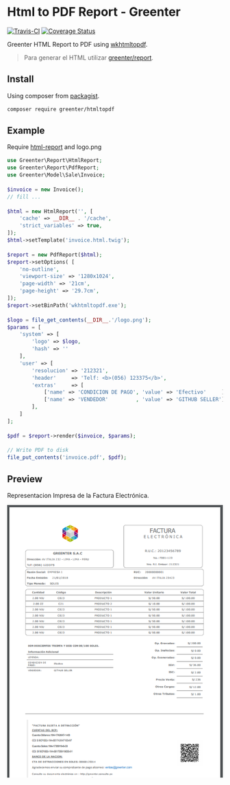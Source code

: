 # Html to PDF Report - Greenter

[![Travis-CI](https://img.shields.io/travis/giansalex/greenter-htmltopdf.svg?label=build&branch=master&style=flat-square)](https://travis-ci.org/giansalex/greenter-htmltopdf)
[![Coverage Status](https://img.shields.io/coveralls/giansalex/greenter-htmltopdf.svg?label=coveralls&style=flat-square&branch=master)](https://coveralls.io/github/giansalex/greenter-htmltopdf?branch=master)
  
Greenter HTML Report to PDF using [wkhtmltopdf](https://wkhtmltopdf.org/).
> Para generar el HTML utilizar [greenter/report](https://github.com/giansalex/greenter-report).

## Install
Using composer from [packagist](https://packagist.org/packages/greenter/htmltopdf).

```bash
composer require greenter/htmltopdf
```

## Example
Require [html-report](https://github.com/giansalex/greenter-report) and logo.png

```php
use Greenter\Report\HtmlReport;
use Greenter\Report\PdfReport;
use Greenter\Model\Sale\Invoice;

$invoice = new Invoice();
// fill ...

$html = new HtmlReport('', [
    'cache' => __DIR__ . '/cache',
    'strict_variables' => true,
]);
$html->setTemplate('invoice.html.twig');

$report = new PdfReport($html);
$report->setOptions( [
    'no-outline',
    'viewport-size' => '1280x1024',
    'page-width' => '21cm',
    'page-height' => '29.7cm',
]);
$report->setBinPath('wkhtmltopdf.exe');

$logo = file_get_contents(__DIR__.'/logo.png');
$params = [
    'system' => [
        'logo' => $logo,
        'hash' => ''
    ],
    'user' => [
        'resolucion' => '212321',
        'header'     => 'Telf: <b>(056) 123375</b>',
        'extras'     => [
            ['name' => 'CONDICION DE PAGO', 'value' => 'Efectivo'     ],
            ['name' => 'VENDEDOR'         , 'value' => 'GITHUB SELLER'],
        ],
    ]
];

$pdf = $report->render($invoice, $params);

// Write PDF to disk
file_put_contents('invoice.pdf', $pdf);

```

## Preview
Representacion Impresa de la Factura Electrónica.

![Factura Impresa](docs/factura.png)

